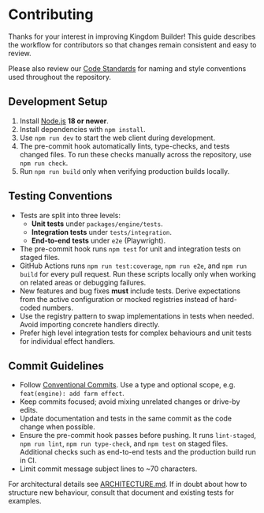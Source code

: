 # Contributing

Thanks for your interest in improving Kingdom Builder! This guide describes the
workflow for contributors so that changes remain consistent and easy to review.

Please also review our [Code Standards](docs/CODE_STANDARDS.md) for naming and
style conventions used throughout the repository.

## Development Setup

1. Install [Node.js](https://nodejs.org/) **18 or newer**.
2. Install dependencies with `npm install`.
3. Use `npm run dev` to start the web client during development.
4. The pre-commit hook automatically lints, type-checks, and tests changed
   files. To run these checks manually across the repository, use
   `npm run check`.
5. Run `npm run build` only when verifying production builds locally.

## Testing Conventions

- Tests are split into three levels:
  - **Unit tests** under `packages/engine/tests`.
  - **Integration tests** under `tests/integration`.
  - **End-to-end tests** under `e2e` (Playwright).
- The pre-commit hook runs `npm test` for unit and integration tests on staged
  files.
- GitHub Actions runs `npm run test:coverage`, `npm run e2e`, and `npm run build`
  for every pull request. Run these scripts locally only when working on related
  areas or debugging failures.
- New features and bug fixes **must** include tests. Derive expectations from
  the active configuration or mocked registries instead of hard-coded numbers.
- Use the registry pattern to swap implementations in tests when needed. Avoid
  importing concrete handlers directly.
- Prefer high level integration tests for complex behaviours and unit tests for
  individual effect handlers.

## Commit Guidelines

- Follow [Conventional Commits](https://www.conventionalcommits.org/). Use a
  type and optional scope, e.g. `feat(engine): add farm effect`.
- Keep commits focused; avoid mixing unrelated changes or drive-by edits.
- Update documentation and tests in the same commit as the code change when
  possible.
- Ensure the pre-commit hook passes before pushing. It runs `lint-staged`,
  `npm run lint`, `npm run type-check`, and `npm test` on staged files.
  Additional checks such as end-to-end tests and the production build run in CI.
- Limit commit message subject lines to ~70 characters.

For architectural details see [ARCHITECTURE.md](docs/ARCHITECTURE.md). If in
doubt about how to structure new behaviour, consult that document and existing
tests for examples.
